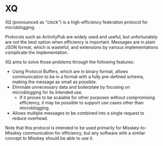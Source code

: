 # XQ
XQ (pronounced as "clock") is a high-efficiency federation protocol for microblogging.

Protocols such as ActivityPub are widely used and useful, but unfortunately are not the best option when efficiency is important.
Messages are in plain JSON format, which is wasteful, and extensions by various implementations complicate the implementation.

XQ aims to solve those problems through the following features:

- Using Protocol Buffers, which are in binary format, allows communication to be in a format with a fully pre-defined schema, making the message as small as possible.
- Eliminate unnecessary data and boilerplate by focusing on microblogging for its intended use.
  - If it proves to be scalable for other purposes without compromising efficiency, it may be possible to support use cases other than microblogging.
- Allows multiple messages to be combined into a single request to reduce overhead.

Note that this protocol is intended to be used primarily for Misskey-to-Misskey communication for efficiency, but any software with a similar concept to Misskey should be able to use it.
